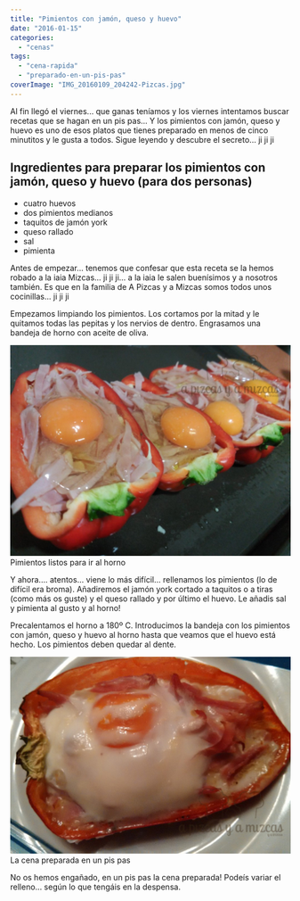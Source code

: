 ```yaml
---
title: "Pimientos con jamón, queso y huevo"
date: "2016-01-15"
categories:
  - "cenas"
tags:
  - "cena-rapida"
  - "preparado-en-un-pis-pas"
coverImage: "IMG_20160109_204242-Pizcas.jpg"
---
```


Al fin llegó el viernes... que ganas teníamos y los viernes intentamos buscar recetas que se hagan en un pis pas... Y los pimientos con jamón, queso y huevo es uno de esos platos que tienes preparado en menos de cinco minutitos y le gusta a todos. Sigue leyendo y descubre el secreto... ji ji ji

## Ingredientes para preparar los pimientos con jamón, queso y huevo (para dos personas)

- cuatro huevos
- dos pimientos medianos
- taquitos de jamón york
- queso rallado
- sal
- pimienta

Antes de empezar... tenemos que confesar que esta receta se la hemos robado a la iaia Mizcas... ji ji ji... a la iaia le salen buenísimos y a nosotros también. Es que en la familia de A Pizcas y a Mizcas somos todos unos cocinillas... ji ji ji

Empezamos limpiando los pimientos. Los cortamos por la mitad y le quitamos todas las pepitas y los nervios de dentro. Engrasamos una bandeja de horno con aceite de oliva.

![Pimientos listos para ir al horno](images/IMG_20160109_201206-Pizcas-1024x768.jpg) Pimientos listos para ir al horno

Y ahora.... atentos... viene lo más difícil... rellenamos los pimientos (lo de difícil era broma). Añadiremos el jamón york cortado a taquitos o a tiras (como más os guste) y el queso rallado y por último el huevo. Le añadis sal y pimienta al gusto y al horno!

Precalentamos el horno a 180º C. Introducimos la bandeja con los pimientos con jamón, queso y huevo al horno hasta que veamos que el huevo está hecho. Los pimientos deben quedar al dente.

![La cena preparada en un pis pas](images/IMG_20160109_204242-Pizcas.jpg) La cena preparada en un pis pas

No os hemos engañado, en un pis pas la cena preparada! Podeís variar el relleno... según lo que tengáis en la despensa.
